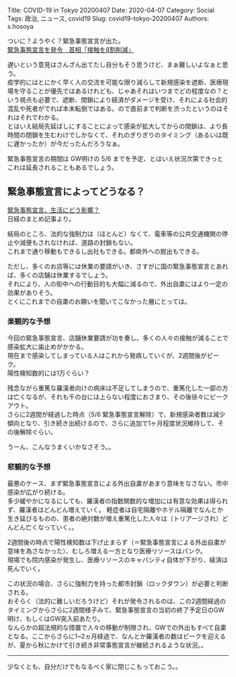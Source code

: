 Title: COVID-19 in Tokyo 20200407
Date: 2020-04-07
Category: Social 
Tags: 政治, ニュース, covid19
Slug: covid19-tokyo-20200407
Authors: s.hosoya

ついに？ようやく？緊急事態宣言が出た。   
[緊急事態宣言を発令　首相「接触を8割削減」](https://www.nikkei.com/article/DGXMZO57766680X00C20A4MM8000/)

遅いという意見はさんざん出てたし自分もそう思うけど、まぁ難しいよなぁと思う。  
疫学的にはとにかく早く人の交流を可能な限り減らして新規感染を遮断、医療現場を守ることが優先ではあるけれども、じゃあそれはいつまでどの程度なの？という視点も必要で、遮断、閉鎖により経済がダメージを受け、それによる社会的混乱や死者がでれば本末転倒ではある。ので直前まで判断を渋ったというのはそれはそれでわかる。  
とはいえ結局先延ばしにすることによって感染が拡大してからの閉鎖は、より長時間の閉鎖を生むわけでしかなくて、それのぎりぎりのタイミング（あるいは既に遅かったか）が今だったんだろうなぁ。  

緊急事態宣言の期間は GW明けの 5/6 までを予定、とはいえ状況次第できっとこれは延長されることもあるでしょう。  

## 緊急事態宣言によってどうなる？

[緊急事態宣言、生活にどう影響？](https://www.nikkei.com/article/DGXMZO57701130W0A400C2000000/)  
日経のまとめ記事より。  

結局のところ、法的な強制力は（ほとんど）なくて、電車等の公共交通機関の停止や減便もされなければ、道路の封鎖もない。  
これまで通り移動もできるし出社もできる。都県外への脱出もできる。  

ただし、多くのお店等には休業の要請がいき、さすがに国の緊急事態宣言とあれば、多くの店舗は休業するでしょう。  
それにより、人の街中への行動目的も大幅に減るので、外出自粛にはより一定の効果がありそう。  
とくにこれまでの自粛のお願いを聞いてこなかった層にとっては。  

### 楽観的な予想

今回の緊急事態宣言、店舗休業要請が功を奏し、多くの人々の接触が減ることで感染拡大に歯止めがかかる。  
現在まで感染してしまっている人はこれから発病していくが、2週間後がピーク。  
陽性検知数的には1万ぐらい？   
  
残念ながら重篤な羅漢者向けの病床は不足してしまうので、重篤化した一部の方は亡くなるが、それも千の台には上らない程度におさまり、その後徐々にピークアウト。  
さらに2週間が経過した時点（5/6 緊急事態宣言解除）で、新規感染者数は減少傾向となり、引き続き出続けるので、さらに追加で1ヶ月程度状況維持して、その後解除ぐらい。  
  
うーん、こんなうまくいかなさそう。。

### 悲観的な予想

最悪のケース、まず緊急事態宣言による外出自粛があまり意味をなさない。市中感染が広がり続ける。  
多少緩やかになるにしても、羅漢者の指数関数的な増加には有意な効果は得られず、羅漢者はどんどん増えていく。
軽症者は自宅隔離やホテル隔離でなんとか生き延びるものの、患者の絶対数が増え重篤化した人々は（トリアージされ）どんどん亡くなっていく。。
  
2週間後の時点で陽性検知数は下げ止まらず（＝緊急事態宣言による外出自粛が意味を為さなかった）、むしろ増える一方となり医療リソースはパンク。  
現場でも院内感染が発生し、医療リソースのキャパシティ自体が下がり、経済は死んでいく。  
  
この状況の場合、さらに強制力を持った都市封鎖（ロックダウン）が必要と判断される。  
おそらく（法的に難しいだろうけど）それが発令されるのは、この2週間経過のタイミングからさらに2週間様子みて、緊急事態宣言の当初の終了予定日のGW明け、もしくはGW突入前あたり。  
なんらかの超法規的な措置で人々の移動が制限され、GWでの外出もすべて自粛となる。ここからさらに1~2ヵ月経過で、なんとか羅漢者の数はピークを迎えるが、夏から秋にかけて引き続き非常事態宣言が継続されるような状況。。  

---

少なくとも、自分だけでもなるべく家に閉じこもっておこう。。






